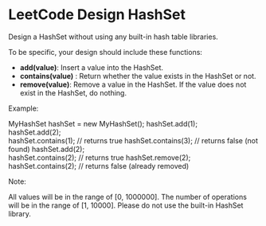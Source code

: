 # LeetCode Design HashSet
Design a HashSet without using any built-in hash table libraries.

To be specific, your design should include these functions:

* **add(value)**: Insert a value into the HashSet. 
* **contains(value)** : Return whether the value exists in the HashSet or not.
* **remove(value)**: Remove a value in the HashSet. If the value does not exist in the HashSet, do nothing.

Example:

MyHashSet hashSet = new MyHashSet();
hashSet.add(1);         
hashSet.add(2);         
hashSet.contains(1);    // returns true
hashSet.contains(3);    // returns false (not found)
hashSet.add(2);          
hashSet.contains(2);    // returns true
hashSet.remove(2);          
hashSet.contains(2);    // returns false (already removed)

Note:

All values will be in the range of [0, 1000000].
The number of operations will be in the range of [1, 10000].
Please do not use the built-in HashSet library.